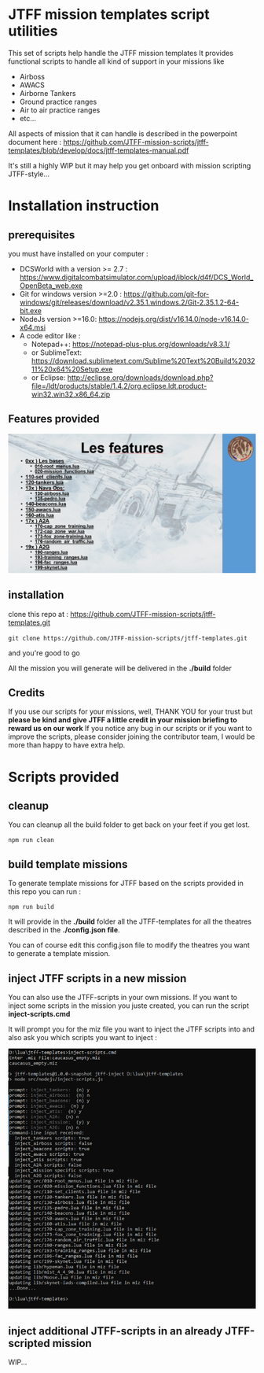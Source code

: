 # JTFF mission templates script utilities

This set of scripts help handle the JTFF mission templates
It provides functional scripts to handle all kind of support in your missions like

* Airboss
* AWACS
* Airborne Tankers
* Ground practice ranges
* Air to air practice ranges
* etc...

All aspects of mission that it can handle is described in the powerpoint document here :
https://github.com/JTFF-mission-scripts/jtff-templates/blob/develop/docs/jtff-templates-manual.pdf

It's still a highly WIP but it may help you get onboard with mission scripting JTFF-style...


# Installation instruction

## prerequisites

you must have installed on your computer :
* DCSWorld with a version >= 2.7 : https://www.digitalcombatsimulator.com/upload/iblock/d4f/DCS_World_OpenBeta_web.exe
* Git for windows version >=2.0 : https://github.com/git-for-windows/git/releases/download/v2.35.1.windows.2/Git-2.35.1.2-64-bit.exe
* NodeJs version >=16.0: https://nodejs.org/dist/v16.14.0/node-v16.14.0-x64.msi
* A code editor like :
  * Notepad++: https://notepad-plus-plus.org/downloads/v8.3.1/
  * or SublimeText: https://download.sublimetext.com/Sublime%20Text%20Build%203211%20x64%20Setup.exe
  * or Eclipse: http://eclipse.org/downloads/download.php?file=/ldt/products/stable/1.4.2/org.eclipse.ldt.product-win32.win32.x86_64.zip

## Features provided

![features.png](assets/features.png)

## installation
clone this repo at :
https://github.com/JTFF-mission-scripts/jtff-templates.git

`git clone https://github.com/JTFF-mission-scripts/jtff-templates.git`

and you're good to go

All the mission you will generate will be delivered in the **./build** folder

## Credits
If you use our scripts for your missions, well, THANK YOU for your trust but **please be kind and give JTFF a little credit in your mission briefing to reward us on our work**
If you notice any bug in our scripts or if you want to improve the scripts, please consider joining the contributor team, I would be more than happy to have extra help.

# Scripts provided

## cleanup
You can cleanup all the build folder to get back on your feet if you get lost.

```
npm run clean
```

## build template missions
To generate template missions for JTFF based on the scripts provided in this repo you can run :
```
npm run build
```
It will provide in the **./build** folder all the JTFF-templates for all the theatres described in the **./config.json file**.

You can of course edit this config.json file to modify the theatres you want to generate a template mission.

## inject JTFF scripts in a new mission
You can also use the JTFF-scripts in your own missions. If you want to inject some scripts in the mission you juste created, you can run the script **inject-scripts.cmd**

It will prompt you for the miz file you want to inject the JTFF scripts into and also ask you which scripts you want to inject :

![inject-scripts](assets/inject-scripts.png)


## inject additional JTFF-scripts in an already JTFF-scripted mission

WIP...

